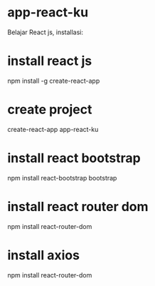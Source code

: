 # app-react-ku
 Belajar React js, installasi:
 
# install react js
 npm install -g create-react-app
 
# create project
 create-react-app app-react-ku
 
# install react bootstrap
 npm install react-bootstrap bootstrap
 
# install react router dom
 npm install react-router-dom
 
# install axios
 npm install react-router-dom
